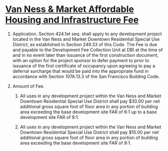# [Van Ness & Market Affordable Housing and Infrastructure Fee](http://library.amlegal.com/nxt/gateway.dll/California/planning/article4developmentimpactfeesandprojectr?f=templates$fn=default.htm$3.0$vid=amlegal:sanfrancisco_ca$anc=JD_424)

1. Application. Section 424.1et seq. shall apply to any development project located in the Van Ness and Market Downtown Residential Special Use District, as established in Section 249.33 of this Code. The Fee is due and payable to the Development Fee Collection Unit at DBI at the time of and in no event later than issuance of the first construction document, with an option for the project sponsor to defer payment to prior to issuance of the first certificate of occupancy upon agreeing to pay a deferral surcharge that would be paid into the appropriate fund in accordance with Section 107A.13.3 of the San Francisco Building Code.

1. Amount of Fee.

    1. All uses in any development project within the Van Ness and Market Downtown Residential Special Use District shall pay $30.00 per net additional gross square foot of floor area in any portion of building area exceeding the base development site FAR of 6:1 up to a base development site FAR of 9:1.

    1. All uses in any development project within the Van Ness and Market Downtown Residential Special Use District shall pay $15.00 per net additional gross square foot of floor area in any portion of building area exceeding the base development site FAR of 9:1.
